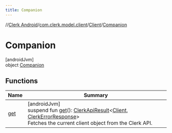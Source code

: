 ```yaml
---
title: Companion
---
```

//[Clerk Android](../../../../index.html)/[com.clerk.model.client](../../index.html)/[Client](../index.html)/[Companion](index.html)



# Companion



[androidJvm]\
object [Companion](index.html)



## Functions


| Name | Summary |
|---|---|
| [get](get.html) | [androidJvm]<br>suspend fun [get](get.html)(): [ClerkApiResult](../../../com.clerk.network.serialization/-clerk-api-result/index.html)&lt;[Client](../index.html), [ClerkErrorResponse](../../../com.clerk.model.error/-clerk-error-response/index.html)&gt;<br>Fetches the current client object from the Clerk API. |

